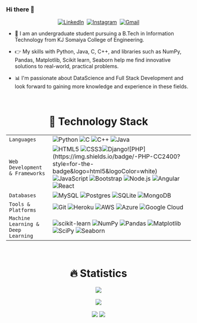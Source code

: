 ### Hi there 👋

<p align="center">
<a href="https://www.linkedin.com/in/abhishek-potdar-2106/"><img src="https://img.shields.io/badge/linkedin-%230077B5.svg?&style=for-the-badge&logo=linkedin&logoColor=white" alt="LinkedIn" /></a>&nbsp; 
<a href="https://www.instagram.com/abhishek_potdar21/"><img src="https://img.shields.io/badge/instagram-%23E4405F.svg?&style=for-the-badge&logo=instagram&logoColor=white" alt="Instagram" /></a>&nbsp;
<a href="mailto:abhi21.potdar@gmail.com"><img src="https://img.shields.io/badge/-gmail-c14438?style=for-the-badge&logo=Gmail&logoColor=white" alt="Gmail" /></a>	
</p>


- 🤖 I am an undergraduate student pursuing a B.Tech in Information Technology from KJ Somaiya College of Engineering.

- 👉 My skills with Python, Java, C, C++, and libraries such as NumPy, Pandas, Matplotlib, Scikit learn, Seaborn help me find innovative solutions to real-world, practical problems.

- 📊 I'm passionate about DataScience and Full Stack Development and look forward to gaining more knowledge and experience in these fields.



<br />


<h1 align="center"> 🚀 Technology Stack</h1>


|               |           |
|       ---     |    ---    |
| `Languages `   | ![Python](https://img.shields.io/badge/python-3670A0?style=for-the-badge&logo=python&logoColor=ffdd54) ![C](https://img.shields.io/badge/C-00599C?style=for-the-badge&logo=c&logoColor=white) ![C++](https://img.shields.io/badge/-C++-034D9A?style=for-the-badge&logo=c%2B%2B) ![Java](https://img.shields.io/badge/-java-%23ED8B00?style=for-the-badge&logo=Java&logoColor=white)  
| `Web Development & Frameworks`     | ![HTML5](https://img.shields.io/badge/-HTML5-CC2400?style=for-the-badge&logo=html5&logoColor=white) ![CSS3](https://img.shields.io/badge/-CSS3-E24800?style=for-the-badge&logo=css3)![Django](https://img.shields.io/badge/Django-092E20?style=for-the-badge&logo=django&logoColor=white_)![PHP](https://img.shields.io/badge/-PHP-CC2400?style=for-the-badge&logo=html5&logoColor=white) ![JavaScript](https://img.shields.io/badge/-JavaScript-FE7601?style=for-the-badge&logo=javascript) ![Bootstrap](https://img.shields.io/badge/bootstrap-FE9A00?style=for-the-badge&logo=bootstrap&logoColor=white) ![Node.js](https://img.shields.io/badge/node.js-6DA55F?style=for-the-badge&logo=node.js&logoColor=white) ![Angular](https://img.shields.io/badge/angular-%23DD0031.svg?style=for-the-badge&logo=angular&logoColor=white) ![React](https://img.shields.io/badge/react-%2320232a.svg?style=for-the-badge&logo=react&logoColor=%2361DAFB) | 
| `Databases`     |  ![MySQL](https://img.shields.io/badge/-MySQL-307BBD?style=for-the-badge&logo=mysql&logoColor=white) ![Postgres](https://img.shields.io/badge/postgres-%23316192.svg?style=for-the-badge&logo=postgresql&logoColor=white) ![SQLite](https://img.shields.io/badge/sqlite-%2307405e.svg?style=for-the-badge&logo=sqlite&logoColor=white) ![MongoDB](https://img.shields.io/badge/MongoDB-4EA94B?style=for-the-badge&logo=mongodb&logoColor=white) |
| `Tools & Platforms`       |  ![Git](https://img.shields.io/badge/Git-682181?style=for-the-badge&logo=git&logoColor=white) ![Heroku](https://img.shields.io/badge/Heroku-AA2690?style=for-the-badge&logo=heroku&logoColor=white)  ![AWS](https://img.shields.io/badge/AWS-%23FF9900.svg?style=for-the-badge&logo=amazon-aws&logoColor=white) ![Azure](https://img.shields.io/badge/azure-%230072C6.svg?style=for-the-badge&logo=azure-devops&logoColor=white) ![Google Cloud](https://img.shields.io/badge/GoogleCloud-%234285F4.svg?style=for-the-badge&logo=google-cloud&logoColor=white)|
| `Machine Learning & Deep Learning` |  ![scikit-learn](https://img.shields.io/badge/scikit--learn-%23F7931E.svg?style=for-the-badge&logo=scikit-learn&logoColor=white) ![NumPy](https://img.shields.io/badge/numpy-%23013243.svg?style=for-the-badge&logo=numpy&logoColor=white) ![Pandas](https://img.shields.io/badge/pandas-%23150458.svg?style=for-the-badge&logo=pandas&logoColor=white) ![Matplotlib](https://img.shields.io/badge/Matplotlib-%233F4F75.svg?style=for-the-badge&logo=plotly&logoColor=white) ![SciPy](https://img.shields.io/badge/SciPy-%230C55A5.svg?style=for-the-badge&logo=scipy&logoColor=%white) ![Seaborn](https://img.shields.io/badge/Seaborn-%230C55A5.svg?style=for-the-badge&logo=scipy&logoColor=%white)|

<br/>

<h1 align="center"> 🔥 Statistics </h1>

<p align="center">
    <img src="https://github-readme-stats.vercel.app/api?username=abhi0010&hide=prs&show_icons=true&title_color=3380C4&icon_color=3380C4&text_color=edf2f7&bg_color=151515"/><br><br>
    <img src="https://github-readme-streak-stats.herokuapp.com/?user=abhi0010&theme=dark" /><br><br>
    <img src="https://github-readme-stats.vercel.app/api/top-langs/?username=abhi0010&layout=compact&theme=radical" />

<img src="https://activity-graph.herokuapp.com/graph?username=abhi0010&theme=radical&bg_color=00000000&point=00000000&line=FC6401&hide_border=true&custom_title=Keep+Exploring,+Learning+and+Contributing+away...&color=969696&area=true&area_color=FC6401"/>
	
</p>

